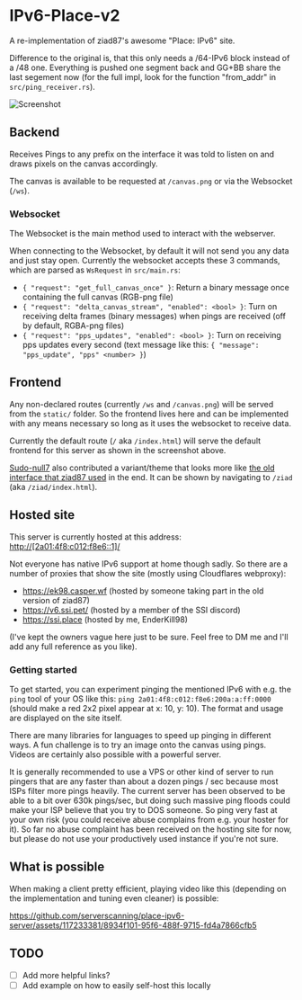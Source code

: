 # IPv6-Place-v2

A re-implementation of ziad87's awesome "Place: IPv6" site.

Difference to the original is, that this only needs a /64-IPv6 block instead of a /48 one. Everything is pushed one segment back and GG+BB share the last segement now (for the full impl, look for the function "from_addr" in `src/ping_receiver.rs`).

![Screenshot](https://transfer.cosmos-ink.net/hHufof4KOC/grafik.png)

## Backend

Receives Pings to any prefix on the interface it was told to listen on and draws pixels on the canvas accordingly.

The canvas is available to be requested at `/canvas.png` or via the Websocket (`/ws`).

### Websocket

The Websocket is the main method used to interact with the webserver.

When connecting to the Websocket, by default it will not send you any data and just stay open. Currently the websocket accepts these 3 commands, which are parsed as `WsRequest` in `src/main.rs`:

- `{ "request": "get_full_canvas_once" }`: Return a binary message once containing the full canvas (RGB-png file)
- `{ "request": "delta_canvas_stream", "enabled": <bool> }`: Turn on receiving delta frames (binary messages) when pings are received (off by default, RGBA-png files)
- `{ "request": "pps_updates", "enabled": <bool> }`: Turn on receiving pps updates every second (text message like this: `{ "message": "pps_update", "pps" <number> }`)

## Frontend

Any non-declared routes (currently `/ws` and `/canvas.png`) will be served from the `static/` folder. So the frontend lives here and can be implemented with any means necessary so long as it uses the websocket to receive data.

Currently the default route (`/` aka `/index.html`) will serve the default frontend for this server as shown in the screenshot above.

[Sudo-null7](https://github.com/Sudo-null7) also contributed a variant/theme that looks more like [the old interface that ziad87 used](https://i.xevion.dev/2023/03/firefox_UMf1xj8hrL.png) in the end. It can be shown by navigating to `/ziad` (aka `/ziad/index.html`).

## Hosted site

This server is currently hosted at this address: <http://[2a01:4f8:c012:f8e6::1]/>

Not everyone has native IPv6 support at home though sadly. So there are a number of proxies that show the site (mostly using Cloudflares webproxy):

- <https://ek98.casper.wf> (hosted by someone taking part in the old version of ziad87)
- <https://v6.ssi.pet/> (hosted by a member of the SSI discord)
- <https://ssi.place> (hosted by me, EnderKill98)

(I've kept the owners vague here just to be sure. Feel free to DM me and I'll add any full reference as you like).

### Getting started

To get started, you can experiment pinging the mentioned IPv6 with e.g. the `ping` tool of your OS like this: `ping 2a01:4f8:c012:f8e6:200a:a:ff:0000` (should make a red 2x2 pixel appear at x: 10, y: 10). The format and usage are displayed on the site itself.

There are many libraries for languages to speed up pinging in different ways. A fun challenge is to try an image onto the canvas using pings. Videos are certainly also possible with a powerful server.

It is generally recommended to use a VPS or other kind of server to run pingers that are any faster than about a dozen pings / sec because most ISPs filter more pings heavily. The current server has been observed to be able to a bit over 630k pings/sec, but doing such massive ping floods could make your ISP believe that you try to DOS someone. So ping very fast at your own risk (you could receive abuse complains from e.g. your hoster for it). So far no abuse complaint has been received on the hosting site for now, but please do not use your productively used instance if you're not sure.

## What is possible

When making a client pretty efficient, playing video like this (depending on the implementation and tuning even cleaner) is possible:

<https://github.com/serverscanning/place-ipv6-server/assets/117233381/8934f101-95f6-488f-9715-fd4a7866cfb5>

## TODO

- [ ] Add more helpful links?
- [ ] Add example on how to easily self-host this locally

